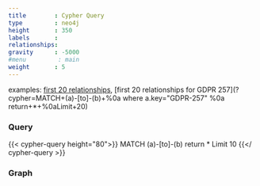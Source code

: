 ```yaml
---
title        : Cypher Query
type         : neo4j
height       : 350
labels       :
relationships:
gravity      : -5000
#menu         : main
weight       : 5
---
```


examples: 
[first 20 relationships](?cypher=MATCH+(a)-[to]-(b)+%0areturn+*+%0aLimit+20),
[first 20 relationships for GDPR 257](?cypher=MATCH+(a)-[to]-(b)+%0a where a.key="GDPR-257" %0a return+*+%0aLimit+20)

### Query
{{< cypher-query height="80">}}
MATCH (a)-[to]-(b) 
return * 
Limit 10
{{</ cypher-query >}}

### Graph